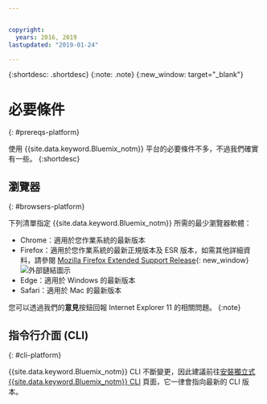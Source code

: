 ```yaml
---


copyright:
  years: 2016, 2019
lastupdated: "2019-01-24"

---
```


{:shortdesc: .shortdesc}
{:note: .note}
{:new_window: target="_blank"}

# 必要條件
{: #prereqs-platform}

使用 {{site.data.keyword.Bluemix_notm}} 平台的必要條件不多，不過我們確實有一些。
{:shortdesc}

## 瀏覽器
{: #browsers-platform}

下列清單指定 {{site.data.keyword.Bluemix_notm}} 所需的最少瀏覽器軟體：

 * Chrome：適用於您作業系統的最新版本
 * Firefox：適用於您作業系統的最新正規版本及 ESR 版本，如需其他詳細資料，請參閱 [Mozilla Firefox Extended Support Release](https://www.mozilla.org/firefox/organizations/){: new_window} ![外部鏈結圖示](../icons/launch-glyph.svg "外部鏈結圖示")
 * Edge：適用於 Windows 的最新版本
 * Safari：適用於 Mac 的最新版本
 
您可以透過我們的**意見**按鈕回報 Internet Explorer 11 的相關問題。
 {:note}

## 指令行介面 (CLI)
{: #cli-platform}

{{site.data.keyword.Bluemix_notm}} CLI 不斷變更，因此建議前往[安裝獨立式 {{site.data.keyword.Bluemix_notm}} CLI](/cli/reference/ibmcloud/cloud-cli-install_use) 頁面，它一律會指向最新的 CLI 版本。
